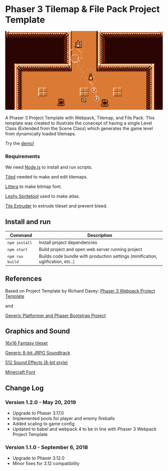 # Phaser 3 Tilemap & File Pack Project Template

![Screenshot](https://github.com/B3L7/phaser3-tilemap-pack/raw/master/screenshot.png "Template Screenshot")

A Phaser 3 Project Template with Webpack, Tilemap, and File Pack. This template was created to illustrate the conecept of having a single Level Class (Extended from the Scene Class) which generates the game level from dynamically loaded tilemaps.

Try the [demo!](https://b3l7.github.io/phaser3-tilemap-pack/)

### Requirements

We need [Node.js](https://nodejs.org) to install and run scripts.

[Tiled](https://www.mapeditor.org/) needed to make and edit tilemaps.

[Littera](http://kvazars.com/littera/) to make bitmap font.

[Leshy Spritetool](https://www.leshylabs.com/apps/sstool/) used to make atlas.

[Tile Extruder](https://github.com/sporadic-labs/tile-extruder) to extrude tileset and prevent bleed.

## Install and run

| Command | Description |
|---------|-------------|
| `npm install` | Install project dependencies |
| `npm start` | Build project and open web server running project |
| `npm run build` | Builds code bundle with production settings (minification, uglification, etc..) |

## References
Based on Project Template by Richard Davey:
[Phaser 3 Webpack Project Template](https://github.com/photonstorm/phaser3-project-template)

and 

[Generic Platformer and Phaser Bootstrap Project](https://github.com/nkholski/phaser3-es6-webpack)

## Graphics and Sound

[16x16 Fantasy tileset](https://opengameart.org/content/16x16-fantasy-tileset)

[Generic 8-bit JRPG Soundtrack](https://opengameart.org/content/generic-8-bit-jrpg-soundtrack)

[512 Sound Effects (8-bit style)](https://opengameart.org/content/512-sound-effects-8-bit-style)

[Minecraft Font](https://www.dafont.com/minecraft.font)



## Change Log

### Version 1.2.0 - May 20, 2019

* Upgrade to Phaser 3.17.0
* Implemented pools for player and enemy fireballs
* Added scaling to game config
* Updated to babel and webpack 4 to be in line with Phaser 3 Webpack Project Template

### Version 1.1.0 - September 6, 2018

* Upgrade to Phaser 3.12.0
* Minor fixes for 3.12 compatibility
